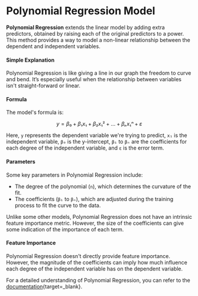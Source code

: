 # Polynomial Regression Model

**Polynomial Regression** extends the linear model by adding extra predictors, obtained by raising each of the original predictors to a power. This method provides a way to model a non-linear relationship between the dependent and independent variables.

#### Simple Explanation

Polynomial Regression is like giving a line in our graph the freedom to curve and bend. It’s especially useful when the relationship between variables isn't straight-forward or linear.

#### Formula

The model's formula is:
```math
y = β₀ + β₁x₁ + β₂x₁² + ... + βₙx₁ⁿ + ε
```

Here, `y` represents the dependent variable we're trying to predict, `x₁` is the independent variable, `β₀` is the y-intercept, `β₁` to `βₙ` are the coefficients for each degree of the independent variable, and `ε` is the error term.

#### Parameters

Some key parameters in Polynomial Regression include:

- The degree of the polynomial (`n`), which determines the curvature of the fit.
- The coefficients (`β₁` to `βₙ`), which are adjusted during the training process to fit the curve to the data.

Unlike some other models, Polynomial Regression does not have an intrinsic feature importance metric. However, the size of the coefficients can give some indication of the importance of each term.

#### Feature Importance

Polynomial Regression doesn't directly provide feature importance. However, the magnitude of the coefficients can imply how much influence each degree of the independent variable has on the dependent variable.

For a detailed understanding of Polynomial Regression, you can refer to the [documentation](https://scikit-learn.org/stable/modules/generated/sklearn.preprocessing.PolynomialFeatures.html){target=_blank}.

